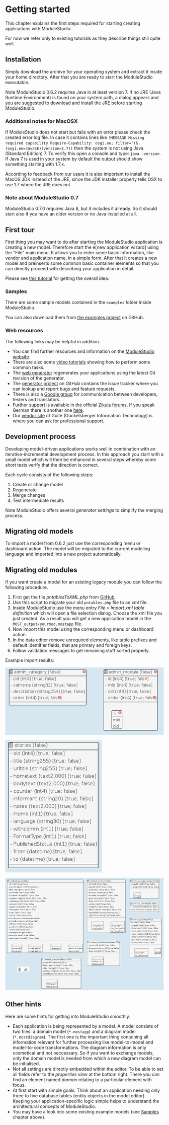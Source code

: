 # Getting started

This chapter explains the first steps required for starting creating applications with ModuleStudio.

For now we refer only to existing tutorials as they describe things still quite well.

## Installation

Simply download the archive for your operating system and extract it inside your home directory. After that you are ready to start the ModuleStudio executable.

Note ModuleStudio 0.6.2 requires Java in at least version 7. If no JRE (Java Runtime Environment) is found on your system path, a dialog appears and you are suggested to download and install the JRE before starting ModuleStudio.

### Additional notes for MacOSX

If ModuleStudio does not start but fails with an error please check the created error log file. In case it contains lines like `!MESSAGE Missing required capability Require-Capability: osgi.ee; filter="(&(osgi.ee=JavaSE)(version=1.7))` then the system is not using Java (Standard Edition) 7. To verify this open a console and type: `java -version`. If Java 7 is used in your system by default the output should show something starting with 1.7.x.

According to feedback from our users it is also important to install the MacOS JDK instead of the JRE, since the JDK installer properly tells OSX to use 1.7 where the JRE does not.

### Note about ModuleStudio 0.7

ModuleStudio 0.7.0 requires Java 8, but it includes it already. So it should start also if you have an older version or no Java installed at all.

## First tour

First thing you may want to do after starting the ModuleStudio application is creating a new model. Therefore start the e[new application wizard] using the "File" main menu. It allows you to enter some basic information, like vendor and application name, in a simple form. After that it creates a new model and preinserts some common basic container elements so that you can directly proceed with describing your application in detail.

Please see [this tutorial](http://modulestudio.de/en/tutorial/the-first-zikula-application-in-10-minutes.html) for getting the overall idea.

### Samples

There are some sample models contained in the `examples` folder inside ModuleStudio.

You can also download them from [the examples project](https://github.com/Guite/MostExamples) on GitHub.

### Web resources

The following links may be helpful in addition.

* You can find further resources and information on the [ModuleStudio website](http://modulestudio.de/en).
* There are also some [video tutorials](http://modulestudio.de/en/documentation/) showing how to perform some common tasks.
* The [web generator](http://webgen.modulestudio.de/en) regenerates your applications using the latest Git revision of the generator.
* The [generator project](https://github.com/Guite/MostGenerator) on GitHub contains the issue tracker where you can lookup and report bugs and feature requests.
* There is also a [Google group](http://groups.google.de/group/most-dev) for communication between developers, testers and translators.
* Further support is available in the official [Zikula forums](http://zikula.org/forums/forum/56). If you speak German there is another one [here](http://support.zikula.de/module-CMS_Support_Forum-viewforum-forum-16.htm).
* Our [vendor site](http://guite.de/en) of Guite (Guckelsberger Information Technology) is where you can ask for professional support.

## Development process

Developing model-driven applications works well in combination with an iterative-incremental development process. In this approach you start with a small model which will then be enhanced in several steps whereby some short tests verify that the direction is correct.

Each cycle consists of the following steps:

1. Create or change model
2. Regenerate
3. Merge changes
4. Test intermediate results

Note ModuleStudio offers several *generator settings* to simplify the merging process.

## Migrating old models

To import a model from 0.6.2 just use the corresponding menu or dashboard action. The model will be migrated to the current modeling language and imported into a new project automatically.

## Migrating old modules

If you want create a model for an existing legacy module you can follow the following procedure.

1. First get the file *pntablesToXML.php* from [GitHub](https://github.com/zikula/core/tree/master/tools).
2. Use this script to migrate your old `pntables.php` file to an xml file.
3. Inside ModuleStudio use the menu entry *File > Import xml table definition* which will open a file selection dialog. Choose the xml file you just created. As a result you will get a new application model in the `MOST_output/yourmod.mostapp` file.
4. Now import this model using the corresponding menu or dashboard action.
5. In the data editor remove unrequired elements, like table prefixes and default identifier fields, that are primary and foreign keys.
6. Follow validation messages to get remaining stuff sorted properly.

Example import results:

![Admin module](images/import_admin.png "Admin module")

![News module](images/import_news.png "News module")

![Content module](images/import_content.png "Content module")

## Other hints

Here are some hints for getting into ModuleStudio smoothly.

* Each application is being represented by a model. A model consists of two files: a domain model (`*.mostapp`) and a diagram model (`*.mostdiagram`). The first one is the important thing containing all information relevant for further processing like model-to-model and model-to-code transformations. The diagram information is only cosmetical and not neccessary. So if you want to exchange models, only the domain model is needed from which a new diagram model can be initialised.
* Not all settings are directly embedded within the editor. To be able to set all fields refer to the *properties view* at the bottom right. There you can find an element named *domain* relating to a particular element with focus.
* At first start with simple goals. Think about an application needing only three to five database tables (entity objects in the model editor). Keeping your application-specific logic simple helps to understand the architectural concepts of ModuleStudio.
* You may have a look into some existing example models (see [Samples](#samples) chapter above).

